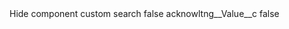 <?xml version="1.0" encoding="UTF-8"?>
<CustomMetadata xmlns="http://soap.sforce.com/2006/04/metadata" xmlns:xsi="http://www.w3.org/2001/XMLSchema-instance" xmlns:xsd="http://www.w3.org/2001/XMLSchema">
    <label>Hide component custom search</label>
    <protected>false</protected>
    <values>
        <field>acknowltng__Value__c</field>
        <value xsi:type="xsd:string">false</value>
    </values>
</CustomMetadata>
